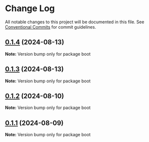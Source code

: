 # Change Log

All notable changes to this project will be documented in this file.
See [Conventional Commits](https://conventionalcommits.org) for commit guidelines.

## [0.1.4](https://github.com/coopenomics/contracts/compare/boot@0.1.4-alpha.0...boot@0.1.4) (2024-08-13)

**Note:** Version bump only for package boot





## [0.1.3](https://github.com/coopenomics/contracts/compare/boot@0.1.3-alpha.0...boot@0.1.3) (2024-08-13)

**Note:** Version bump only for package boot





## [0.1.2](https://github.com/coopenomics/contracts/compare/boot@0.1.2-alpha.0...boot@0.1.2) (2024-08-10)

**Note:** Version bump only for package boot





## [0.1.1](https://github.com/coopenomics/contracts/compare/boot@0.1.1-alpha.1...boot@0.1.1) (2024-08-09)

**Note:** Version bump only for package boot
